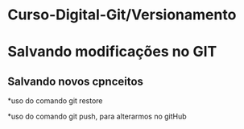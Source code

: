 # Curso-Digital-Git/Versionamento

# Salvando modificações no GIT

## Salvando novos cpnceitos

\*uso do comando git restore

\*uso do comando git push, para alterarmos no gitHub
